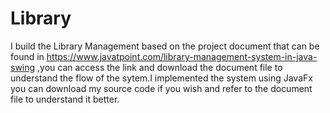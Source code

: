 # Library
I build the Library Management based on the project document that can be found in https://www.javatpoint.com/library-management-system-in-java-swing
,you can access the link and download the document file to understand the flow of the sytem.I implemented the system using JavaFx you can download my source  code if you wish and refer to the document file to understand it better.
